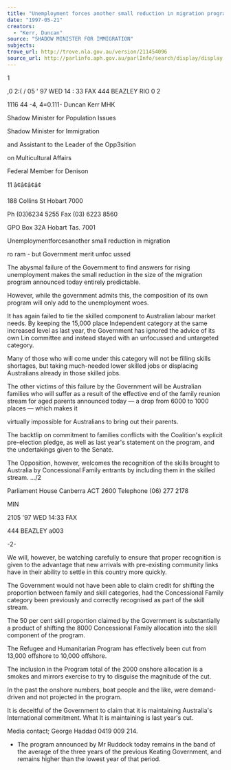 ```yaml
---
title: "Unemployment forces another small reduction in migration program: but Government leaves program unfocussed"
date: "1997-05-21"
creators:
  - "Kerr, Duncan"
source: "SHADOW MINISTER FOR IMMIGRATION"
subjects:
trove_url: http://trove.nla.gov.au/version/211454096
source_url: http://parlinfo.aph.gov.au/parlInfo/search/display/display.w3p;query=Id%3A%22media/pressrel/2734852%22
---
```


 1

 ,0 2:( / 05 ' 97 WED 14 : 33 FAX 444 BEAZLEY RIO 0 2

 1116 44 -4, 4=0.111- Duncan Kerr MHK

 Shadow Minister for Population Issues

 Shadow Minister for Immigration

 and Assistant to the Leader of the Opp3sition

 on Multicultural Affairs

 Federal Member for Denison

 11 â¢â¢â¢â¢

 188 Collins St Hobart 7000

 Ph (03)6234 5255 Fax (03) 6223 8560

 GPO Box 32A Hobart Tas. 7001

 Unemploymentforcesanother small reduction in migration

 ro ram - but Government merit unfoc ussed

 The abysmal failure of the Government to find answers for rising unemployment makes the small reduction in the size of the migration program announced today entirely predictable.

 However, while the government admits this, the composition of its own program will only add to the unemployment woes.

 It has again failed to tie the skilled component to Australian labour market needs. By keeping the 15,000 place Independent category at the same increased level as last year, the Government has ignored the advice of its own Lin committee and instead stayed with an unfocussed and untargeted category.

 Many of those who will come under this category will not be filling skills shortages, but taking much-needed lower skilled jobs or displacing Australians already in those skilled jobs.

 The other victims of this failure by the Government will be Australian families who will suffer as a result of the effective end of the family reunion stream for aged parents announced today — a drop from 6000 to 1000 places — which makes it

 virtually impossible for Australians to bring out their parents.

 The backtlip on commitment to families conflicts with the Coalition's explicit pre-election pledge, as well as last year's statement on the program, and the undertakings given to the Senate.

 The Opposition, however, welcomes the recognition of the skills brought to Australia by Concessional Family entrants by including them in the skilled stream. .../2

 Parliament House Canberra ACT 2600 Telephone (06) 277 2178

 MIN

 2105 '97 WED 14:33 FAX

 444 BEAZLEY a003

 -2-

 We will, however, be watching carefully to ensure that proper recognition is given to the advantage that new arrivals with pre-existing community links have in their ability to settle in this country more quickly.

 The Government would not have been able to claim credit for shifting the proportion between family and skill categories, had the Concessional Family category been previously and correctly recognised as part of the skill stream.

 The 50 per cent skill proportion claimed by the Government is substantially a product of shifting the 8000 Concessional Family allocation into the skill component of the program.

 The Refugee and Humanitarian Program has effectively been cut from 13,000 offshore to 10,000 offshore.

 The inclusion in the Program total of the 2000 onshore allocation is a smokes and mirrors exercise to try to disguise the magnitude of the cut.

 In the past the onshore numbers, boat people and the like, were demand-driven and not projected in the program.

 It is deceitful of the Government to claim that it is maintaining Australia's International commitment. What It is maintaining is last year's cut.

 Media contact; George Haddad 0419 009 214.

 * The program announced by Mr Ruddock today remains in the band of the average of the three years of the previous Keating Government, and remains higher than the lowest year of that period.

